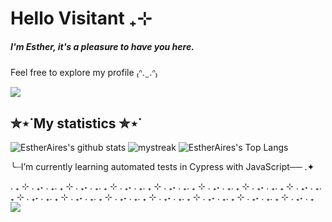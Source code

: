 # Hello Visitant ₊⊹

##### I'm Esther, it's a pleasure to have you here. 

Feel free to explore my profile ₍ᐢ.  ̫   .ᐢ₎

<a href="https://www.youtube.com/watch?v=dQw4w9WgXcQ"><img src="https://user-images.githubusercontent.com/73097560/115834477-dbab4500-a447-11eb-908a-139a6edaec5c.gif"></a>


## ✮⋆˙My statistics ✮⋆˙

![EstherAires's github stats](https://github-readme-stats.vercel.app/api?username=EstherAires&show_icons=true&theme=tokyonight)
<img src="https://github-readme-streak-stats.herokuapp.com/?user=EstherAires&theme=tokyonight" alt="mystreak"/>
![EstherAires's Top Langs](https://github-readme-stats.vercel.app/api/top-langs/?username=EstherAires&theme=tokyonight&layout=compact)

╰┈I’m currently learning automated tests in Cypress with JavaScript── .✦

. ₊ ⊹ . ₊˖ . ₊. ₊ ⊹ . ₊˖ . ₊. ₊ ⊹ . ₊˖ . ₊. ₊ ⊹ . ₊˖ . ₊. ₊ ⊹ . ₊˖ . ₊. ₊ ⊹ . ₊˖ . ₊. ₊ ⊹ . ₊˖ . ₊. ₊ ⊹ . ₊˖ . ₊. ₊ ⊹ . ₊˖ . ₊. ₊ ⊹ . ₊˖ . ₊. ₊ ⊹ . ₊˖ . ₊. ₊ ⊹ . ₊˖ . ₊. ₊ ⊹ . ₊˖ . ₊. ₊ ⊹ . ₊˖ . ₊
<a href="https://www.youtube.com/watch?v=dQw4w9WgXcQ"><img src="https://user-images.githubusercontent.com/73097560/115834477-dbab4500-a447-11eb-908a-139a6edaec5c.gif"></a>
